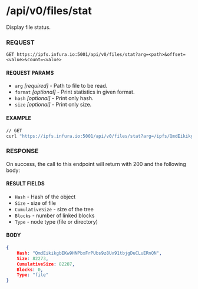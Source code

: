 # /api/v0/files/stat

Display file status.

### REQUEST

`GET https://ipfs.infura.io:5001/api/v0/files/stat?arg=<path>&offset=<value>&count=<value>`

#### REQUEST PARAMS
- `arg` _[required]_ - Path to file to be read.
- `format` _[optional]_ - Print statistics in given format.
- `hash` _[optional]_ - Print only hash.
- `size` _[optional]_ - Print only size.

#### EXAMPLE
```bash
// GET
curl "https://ipfs.infura.io:5001/api/v0/files/stat?arg=/ipfs/QmdEikikgbEKw9HNPbxFrPUbs9z8Ux91tbjgDuCLuERnQN"
```

### RESPONSE

On success, the call to this endpoint will return with 200 and the following body:

#### RESULT FIELDS
- `Hash` - Hash of the object
- `Size` - size of file
- `CumulativeSize` - size of the tree
- `Blocks` - number of linked blocks
- `Type` - node type (file or directory)


#### BODY
```json
{
    Hash: "QmdEikikgbEKw9HNPbxFrPUbs9z8Ux91tbjgDuCLuERnQN",
    Size: 82273,
    CumulativeSize: 82287,
    Blocks: 0,
    Type: "file"
}
```